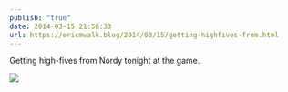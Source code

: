 ```yaml
---
publish: "true"
date: 2014-03-15 21:56:33
url: https://ericmwalk.blog/2014/03/15/getting-highfives-from.html
---
```


Getting high-fives from Nordy tonight at the game.

![](https://ericmwalk.blog/uploads/2022/8a3c707b64.jpg)